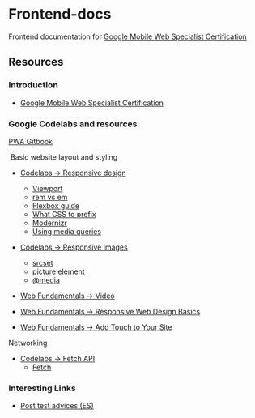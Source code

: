 # Frontend-docs

Frontend documentation for [Google Mobile Web Specialist Certification](https://developers.google.com/training/certification/mobile-web-specialist/)

## Resources

### Introduction
- [Google Mobile Web Specialist Certification](https://developers.google.com/training/certification/mobile-web-specialist/)

### Google Codelabs and resources

[PWA Gitbook](https://google-developer-training.gitbooks.io/progressive-web-apps-ilt-concepts/content/)

 Basic website layout and styling
- [Codelabs -&gt; Responsive design](https://codelabs.developers.google.com/codelabs/pwa-responsive-design/index.html?index=..%2F..dev-pwa-training#0)
    - [Viewport](https://developers.google.com/web/fundamentals/design-and-ux/responsive/#set-the-viewport)
    - [rem vs em](https://webdesign.tutsplus.com/tutorials/comprehensive-guide-when-to-use-em-vs-rem--cms-23984)
    - [Flexbox guide](https://css-tricks.com/snippets/css/a-guide-to-flexbox/)
    - [What CSS to prefix](http://shouldiprefix.com/#flexbox)
    - [Modernizr](https://modernizr.com/docs)
    - [Using media queries](https://developer.mozilla.org/en-US/docs/Web/CSS/Media_Queries/Using_media_queries)
- [Codelabs -&gt; Responsive images](https://codelabs.developers.google.com/codelabs/pwa-responsive-images/index.html?index=..%2F..dev-pwa-training#0)
    - [srcset](https://ericportis.com/posts/2014/srcset-sizes/)
    - [picture element](https://developer.mozilla.org/en-US/docs/Web/HTML/Element/picture)
    - [@media](https://developer.mozilla.org/en-US/docs/Web/CSS/@media)
- [Web Fundamentals -&gt; Video](https://developers.google.com/web/fundamentals/media/video)

- [Web Fundamentals -&gt; Responsive Web Design Basics](https://developers.google.com/web/fundamentals/design-and-ux/responsive/)
- [Web Fundamentals -&gt; Add Touch to Your Site](https://developers.google.com/web/fundamentals/design-and-ux/input/touch/)

Networking

- [Codelabs -> Fetch API](https://codelabs.developers.google.com/codelabs/pwa-fetch/index.html?index=..%2F..dev-pwa-training#0)
    - [Fetch](https://google-developer-training.gitbooks.io/progressive-web-apps-ilt-concepts/content/docs/working_with_the_fetch_api.html)

### Interesting Links
- [Post test advices (ES)](https://elabismodenull.wordpress.com/2019/04/23/sobre-la-certificacion-mobile-web-specialist-de-google/)
